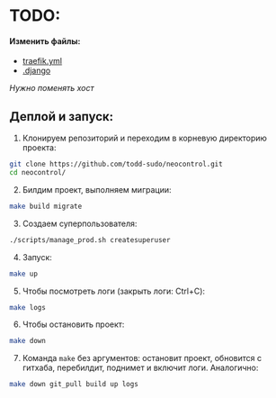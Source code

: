 # TODO: 

#### Изменить файлы:

- [traefik.yml](compose%2Fproduction%2Ftraefik%2Ftraefik.yml)
- [.django](.envs%2F.production%2F.django)

*Нужно поменять хост* 


## Деплой и запуск:

1. Клонируем репозиторий и переходим в корневую директорию проекта:
```bash
git clone https://github.com/todd-sudo/neocontrol.git
cd neocontrol/
```

2. Билдим проект, выполняем миграции:
```bash
make build migrate
```

3. Создаем суперпользователя:
```bash
./scripts/manage_prod.sh createsuperuser
```

4. Запуск:
```bash
make up
```

5. Чтобы посмотреть логи (закрыть логи: Ctrl+C):
```bash
make logs
```

6. Чтобы остановить проект:
```bash
make down
```

7. Команда `make` без аргументов: остановит проект, обновится с гитхаба, перебилдит, поднимет и включит логи. Аналогично:
```bash
make down git_pull build up logs
```

